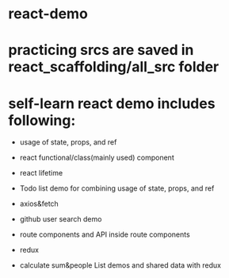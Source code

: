 # react-demo

# practicing srcs are saved in react_scaffolding/all_src folder
# self-learn react demo includes following:

* usage of state, props, and ref

* react functional/class(mainly used) component 

* react lifetime

* Todo list demo for combining usage of state, props, and ref

* axios&fetch

* github user search demo

* route components and API inside route components

* redux

* calculate sum&people List demos and shared data with redux
